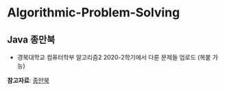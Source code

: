# Algorithmic-Problem-Solving

## Java 종만북 
- 경북대학교 컴퓨터학부 알고리즘2 2020-2학기에서 다룬 문제들 업로드 (복붙 가능)  
  
**참고자료**: [종만북](https://book.algospot.com/)  


